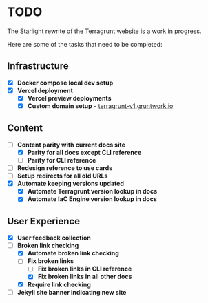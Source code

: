 # TODO

The Starlight rewrite of the Terragrunt website is a work in progress.

Here are some of the tasks that need to be completed:

## Infrastructure
- [x] **Docker compose local dev setup**
- [x] **Vercel deployment**
  - [x] **Vercel preview deployments**
  - [x] **Custom domain setup** - [terragrunt-v1.gruntwork.io](https://terragrunt-v1.gruntwork.io)

## Content
- [ ] **Content parity with current docs site**
  - [x] **Parity for all docs except CLI reference**
  - [ ] **Parity for CLI reference**
- [ ] **Redesign reference to use cards**
- [ ] **Setup redirects for all old URLs**
- [x] **Automate keeping versions updated**
  - [x] **Automate Terragrunt version lookup in docs**
  - [x] **Automate IaC Engine version lookup in docs**

## User Experience
- [x] **User feedback collection**
- [ ] **Broken link checking**
  - [x] **Automate broken link checking**
  - [ ] **Fix broken links**
    - [ ] **Fix broken links in CLI reference**
    - [x] **Fix broken links in all other docs**
  - [x] **Require link checking**
- [ ] **Jekyll site banner indicating new site**
